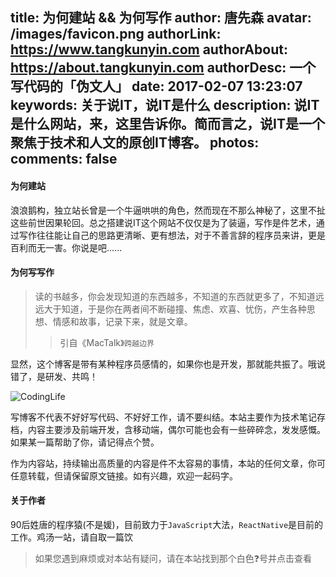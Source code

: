 title: 为何建站 && 为何写作
author: 唐先森
avatar: /images/favicon.png
authorLink: https://www.tangkunyin.com
authorAbout: https://about.tangkunyin.com
authorDesc: 一个写代码的「伪文人」
date: 2017-02-07 13:23:07
keywords: 关于说IT，说IT是什么
description: 说IT是什么网站，来，这里告诉你。简而言之，说IT是一个聚焦于技术和人文的原创IT博客。
photos:
comments: false
---

#### 为何建站

浪浪鹅构，独立站长曾是一个牛逼哄哄的角色，然而现在不那么神秘了，这里不扯这些前世因果轮回。总之搭建说IT这个网站不仅仅是为了装逼，写作是件艺术，通过写作往往能让自己的思路更清晰、更有想法，对于不善言辞的程序员来讲，更是百利而无一害。你说是吧......

#### 为何写写作

> 读的书越多，你会发现知道的东西越多，不知道的东西就更多了，不知道远远大于知道，于是你在两者间不断碰撞、焦虑、欢喜、忧伤，产生各种思想、情感和故事，记录下来，就是文章。
> > 引自《MacTalk》`跨越边界`

显然，这个博客是带有某种程序员感情的，如果你也是开发，那就能共振了。哦说错了，是研发、共鸣！

![CodingLife](https://dn-coding-net-production-static.qbox.me/91d0106b-7774-4878-b72e-304fcf2059af.png)


写博客不代表不好好写代码、不好好工作，请不要纠结。本站主要作为技术笔记存档，内容主要涉及前端开发，含移动端，偶尔可能也会有一些碎碎念，发发感慨。如果某一篇帮助了你，请记得点个赞。

作为内容站，持续输出高质量的内容是件不太容易的事情，本站的任何文章，你可任意转载，但请保留原文链接。如有兴趣，欢迎一起码字。

#### 关于作者

90后姓唐的程序猿(不是媛)，目前致力于`JavaScript`大法，`ReactNative`是目前的工作。鸡汤一站，请自取一篇饮

> 如果您遇到麻烦或对本站有疑问，请在本站找到那个白色❓号并点击查看








